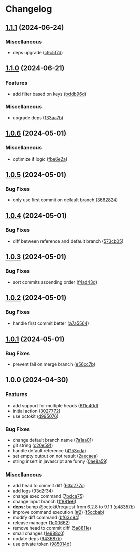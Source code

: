 # Changelog

## [1.1.1](https://github.com/coquer/matrix-filter-release/compare/v1.1.0...v1.1.1) (2024-06-24)


### Miscellaneous

* deps upgrade ([c9c5f7d](https://github.com/coquer/matrix-filter-release/commit/c9c5f7df9480f15ffbd220137454f7cff3b63a93))

## [1.1.0](https://github.com/coquer/matrix-filter-release/compare/v1.0.6...v1.1.0) (2024-06-21)


### Features

* add filter based on keys ([bddb96d](https://github.com/coquer/matrix-filter-release/commit/bddb96d8d60d11df79ee1c92b82ecf238c33936d))


### Miscellaneous

* upgrade deps ([133aa7b](https://github.com/coquer/matrix-filter-release/commit/133aa7b3d52a44a6ed9f733dcd8bde7ca6206a82))

## [1.0.6](https://github.com/coquer/matrix-filter-release/compare/v1.0.5...v1.0.6) (2024-05-01)


### Miscellaneous

* optimize if logic ([fbe6e2a](https://github.com/coquer/matrix-filter-release/commit/fbe6e2a782230314ea669c49ae6b6dfeceb87e02))

## [1.0.5](https://github.com/coquer/matrix-filter-release/compare/v1.0.4...v1.0.5) (2024-05-01)


### Bug Fixes

* only use first commit on default branch ([3662824](https://github.com/coquer/matrix-filter-release/commit/3662824b3ac919d06bb061b018e9d7f91a999fff))

## [1.0.4](https://github.com/coquer/matrix-filter-release/compare/v1.0.3...v1.0.4) (2024-05-01)


### Bug Fixes

* diff between reference and default branch ([573cb05](https://github.com/coquer/matrix-filter-release/commit/573cb058da7b0d440326919a722174ae4c6d8b16))

## [1.0.3](https://github.com/coquer/matrix-filter-release/compare/v1.0.2...v1.0.3) (2024-05-01)


### Bug Fixes

* sort commits ascending order ([f4ad43d](https://github.com/coquer/matrix-filter-release/commit/f4ad43d797121b312599af056c31d387132502f9))

## [1.0.2](https://github.com/coquer/matrix-filter-release/compare/v1.0.1...v1.0.2) (2024-05-01)


### Bug Fixes

* handle first commit better ([a7a5564](https://github.com/coquer/matrix-filter-release/commit/a7a5564e0b37a6ac4ce8110b2d27f8c946b2b0a4))

## [1.0.1](https://github.com/coquer/matrix-filter-release/compare/v1.0.0...v1.0.1) (2024-05-01)


### Bug Fixes

* prevent fail on merge branch ([e56cc7b](https://github.com/coquer/matrix-filter-release/commit/e56cc7b32b1566acbe90b8e329254f05ee7152af))

## 1.0.0 (2024-04-30)


### Features

* add support for multiple heads ([611c40d](https://github.com/coquer/matrix-filter-release/commit/611c40d573de8bc05eccd35c3eff428c3e28a7e0))
* initial action ([3027772](https://github.com/coquer/matrix-filter-release/commit/30277726dbb1c91621ea4ca67ffd4310142cfa54))
* use octokit ([d995076](https://github.com/coquer/matrix-filter-release/commit/d99507601220cf270c96858ddb156b3415056aa7))


### Bug Fixes

* change default branch name ([7a1aa01](https://github.com/coquer/matrix-filter-release/commit/7a1aa01bddb5c52e91c7723f23f0e3e9426dae60))
* git string ([c20e59f](https://github.com/coquer/matrix-filter-release/commit/c20e59fb646be0bbf8e3d0b9cfd3791c2a6153e7))
* handle default reference ([4153cda](https://github.com/coquer/matrix-filter-release/commit/4153cda93c9f1b469f285310479de4a2b2e9e369))
* set empty output on not result ([2aecaea](https://github.com/coquer/matrix-filter-release/commit/2aecaeaff0f2b88ec8732f05a242cc646e1ec4d7))
* string insert in javascript are funny ([0ae8a59](https://github.com/coquer/matrix-filter-release/commit/0ae8a596f4fadf48e55ce83e91e84853dd8b11cf))


### Miscellaneous

* add head to commit diff ([63c277c](https://github.com/coquer/matrix-filter-release/commit/63c277c99afd01dc1e7d3b50f3c47534ac9be5a7))
* add logs ([93d2f34](https://github.com/coquer/matrix-filter-release/commit/93d2f345e5bd4bfc77ac81545f84af0647b7e481))
* change exec command ([7bdca75](https://github.com/coquer/matrix-filter-release/commit/7bdca75af785014519f04626cb2e5f506df2e9c2))
* change input branch ([1f881e6](https://github.com/coquer/matrix-filter-release/commit/1f881e65e2ecd55b9216e9dc14687852e0cf7d2b))
* **deps:** bump @octokit/request from 6.2.8 to 9.1.1 ([e48357b](https://github.com/coquer/matrix-filter-release/commit/e48357b8af60f8595439cb11b96f93aabf066cfa))
* improve command execution ([#2](https://github.com/coquer/matrix-filter-release/issues/2)) ([f5ccbab](https://github.com/coquer/matrix-filter-release/commit/f5ccbaba164465c8e42367f7a760b1548c578eb3))
* modify diff command ([bf63c94](https://github.com/coquer/matrix-filter-release/commit/bf63c946bd53eeaa88946518a5a41aba6ce7cf30))
* release manager ([1e00662](https://github.com/coquer/matrix-filter-release/commit/1e0066211c663ebe5abe9b224cdeacd13a1eb649))
* remove head to commit diff ([5a8811e](https://github.com/coquer/matrix-filter-release/commit/5a8811eb4fe13c1f1b6aa6799f3557fa0620a10a))
* small changes ([1e988c0](https://github.com/coquer/matrix-filter-release/commit/1e988c089de953821a31f4a0a8087e766ff6e190))
* update deps ([943687b](https://github.com/coquer/matrix-filter-release/commit/943687bf475fbd83b6f3268a2c3c05dc004551aa))
* use private token ([985014d](https://github.com/coquer/matrix-filter-release/commit/985014d8f4152be191dfdae0da5f824bb02c28e6))
